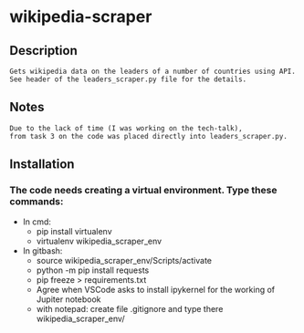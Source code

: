# wikipedia-scraper

## Description

    Gets wikipedia data on the leaders of a number of countries using API.
    See header of the leaders_scraper.py file for the details.

## Notes 

    Due to the lack of time (I was working on the tech-talk),
    from task 3 on the code was placed directly into leaders_scraper.py.

## Installation

### The code needs creating a virtual environment. Type these commands:

-   In cmd:
    - pip install virtualenv
    - virtualenv wikipedia_scraper_env
- 
    In gitbash:
    - source wikipedia_scraper_env/Scripts/activate
    - python -m pip install requests
    - pip freeze > requirements.txt
    - Agree when VSCode asks to install ipykernel for the working of Jupiter notebook
    - with notepad: create file .gitignore and type there wikipedia_scraper_env/ 

